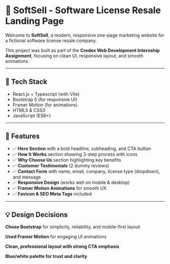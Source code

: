 # 🧾 SoftSell - Software License Resale Landing Page
Welcome to **SoftSell**, a modern, responsive one-page marketing website for a fictional software license resale company.

This project was built as part of the **Credex Web Development Internship Assignment**, focusing on clean UI, responsive layout, and smooth animations.

---

## 🚀 Tech Stack

- React.js + Typescript (with Vite)
- Bootstrap 5 (for responsive UI)
- Framer Motion (for animations)
- HTML5 & CSS3
- JavaScript (ES6+)

---

## 🌟 Features

- ✅ **Hero Section** with a bold headline, subheading, and CTA button
- ✅ **How It Works** section showing 3-step process with icons
- ✅ **Why Choose Us** section highlighting key benefits
- ✅ **Customer Testimonials** (2 dummy reviews)
- ✅ **Contact Form** with name, email, company, license type (dropdown), and message
- ✅ **Responsive Design** (works well on mobile & desktop)
- ✅ **Framer Motion Animations** for smooth UX
- ✅ **Favicon & SEO Meta Tags** included

---


## 💡 Design Decisions
**Chose Bootstrap** for simplicity, reliability, and mobile-first layout

**Used Framer Motion** for engaging UI animations

**Clean, professional layout with strong CTA emphasis**

**Blue/white palette for trust and clarity**

